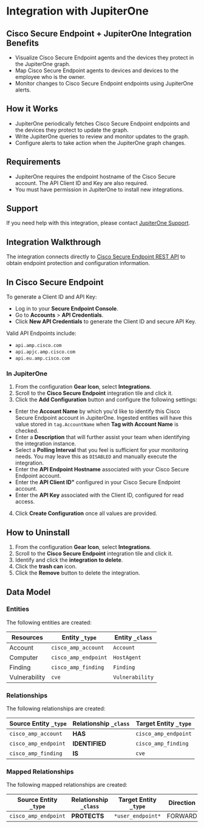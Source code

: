 # Integration with JupiterOne

## Cisco Secure Endpoint + JupiterOne Integration Benefits

- Visualize Cisco Secure Endpoint agents and the devices they protect in the
  JupiterOne graph.
- Map Cisco Secure Endpoint agents to devices and devices to the employee who is
  the owner.
- Monitor changes to Cisco Secure Endpoint endpoints using JupiterOne alerts.

## How it Works

- JupiterOne periodically fetches Cisco Secure Endpoint endpoints and the
  devices they protect to update the graph.
- Write JupiterOne queries to review and monitor updates to the graph.
- Configure alerts to take action when the JupiterOne graph changes.

## Requirements

- JupiterOne requires the endpoint hostname of the Cisco Secure account. The API
  Client ID and Key are also required.
- You must have permission in JupiterOne to install new integrations.

## Support

If you need help with this integration, please contact
[JupiterOne Support](https://support.jupiterone.io).

## Integration Walkthrough

The integration connects directly to [Cisco Secure Endpoint REST API][1] to
obtain endpoint protection and configuration information.

## In Cisco Secure Endpoint

To generate a Client ID and API Key:

- Log in to your **Secure Endpoint Console**.
- Go to **Accounts** > **API Credentials**.
- Click **New API Credentials** to generate the Client ID and secure API Key.

Valid API Endpoints include:

- `api.amp.cisco.com`
- `api.apjc.amp.cisco.com`
- `api.eu.amp.cisco.com`

### In JupiterOne

1. From the configuration **Gear Icon**, select **Integrations**.
2. Scroll to the **Cisco Secure Endpoint** integration tile and click it.
3. Click the **Add Configuration** button and configure the following settings:

- Enter the **Account Name** by which you'd like to identify this Cisco Secure
  Endpoint account in JupiterOne. Ingested entities will have this value stored
  in `tag.AccountName` when **Tag with Account Name** is checked.
- Enter a **Description** that will further assist your team when identifying
  the integration instance.
- Select a **Polling Interval** that you feel is sufficient for your monitoring
  needs. You may leave this as `DISABLED` and manually execute the integration.
- Enter the **API Endpoint Hostname** associated with your Cisco Secure Endpoint
  account.
- Enter the **API Client ID"** configured in your Cisco Secure Endpoint account.
- Enter the **API Key** associated with the Client ID, configured for read
  access.

4. Click **Create Configuration** once all values are provided.

## How to Uninstall

1. From the configuration **Gear Icon**, select **Integrations**.
2. Scroll to the **Cisco Secure Endpoint** integration tile and click it.
3. Identify and click the **integration to delete**.
4. Click the **trash can** icon.
5. Click the **Remove** button to delete the integration.

[1]: https://api-docs.amp.cisco.com/

<!-- {J1_DOCUMENTATION_MARKER_START} -->
<!--
********************************************************************************
NOTE: ALL OF THE FOLLOWING DOCUMENTATION IS GENERATED USING THE
"j1-integration document" COMMAND. DO NOT EDIT BY HAND! PLEASE SEE THE DEVELOPER
DOCUMENTATION FOR USAGE INFORMATION:

https://github.com/JupiterOne/sdk/blob/main/docs/integrations/development.md
********************************************************************************
-->

## Data Model

### Entities

The following entities are created:

| Resources     | Entity `_type`       | Entity `_class` |
| ------------- | -------------------- | --------------- |
| Account       | `cisco_amp_account`  | `Account`       |
| Computer      | `cisco_amp_endpoint` | `HostAgent`     |
| Finding       | `cisco_amp_finding`  | `Finding`       |
| Vulnerability | `cve`                | `Vulnerability` |

### Relationships

The following relationships are created:

| Source Entity `_type` | Relationship `_class` | Target Entity `_type` |
| --------------------- | --------------------- | --------------------- |
| `cisco_amp_account`   | **HAS**               | `cisco_amp_endpoint`  |
| `cisco_amp_endpoint`  | **IDENTIFIED**        | `cisco_amp_finding`   |
| `cisco_amp_finding`   | **IS**                | `cve`                 |

### Mapped Relationships

The following mapped relationships are created:

| Source Entity `_type` | Relationship `_class` | Target Entity `_type` | Direction |
| --------------------- | --------------------- | --------------------- | --------- |
| `cisco_amp_endpoint`  | **PROTECTS**          | `*user_endpoint*`     | FORWARD   |

<!--
********************************************************************************
END OF GENERATED DOCUMENTATION AFTER BELOW MARKER
********************************************************************************
-->
<!-- {J1_DOCUMENTATION_MARKER_END} -->
